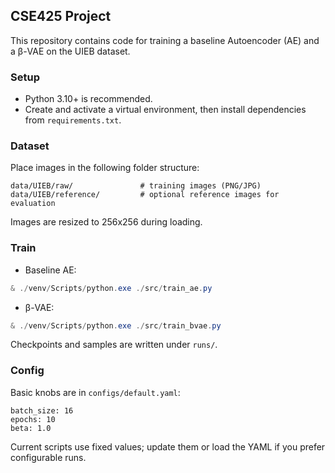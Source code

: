 ## CSE425 Project

This repository contains code for training a baseline Autoencoder (AE) and a β-VAE on the UIEB dataset.

### Setup

- Python 3.10+ is recommended.
- Create and activate a virtual environment, then install dependencies from `requirements.txt`.

### Dataset

Place images in the following folder structure:

```
data/UIEB/raw/               # training images (PNG/JPG)
data/UIEB/reference/         # optional reference images for evaluation
```

Images are resized to 256x256 during loading.

### Train

- Baseline AE:

```powershell
& ./venv/Scripts/python.exe ./src/train_ae.py
```

- β-VAE:

```powershell
& ./venv/Scripts/python.exe ./src/train_bvae.py
```

Checkpoints and samples are written under `runs/`.

### Config

Basic knobs are in `configs/default.yaml`:

```
batch_size: 16
epochs: 10
beta: 1.0
```

Current scripts use fixed values; update them or load the YAML if you prefer configurable runs.

